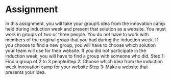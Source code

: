 # Assignment
In this assignment, you will take your group’s idea from the innovation camp held during induction week and present that solution as a website. You must work in groups of two or three people. You do not have to work with members of the original group that you had during the induction week. If you choose to find a new group, you will have to choose which solution your team will use for their website. If you did not participate in the induction week, you will have to find a group with someone who did.  Step 1: Find a group of 2 to 3 peopleStep 2: Choose which idea from the induction week innovation camp for your website Step 3: Make a website that presents your idea. 
